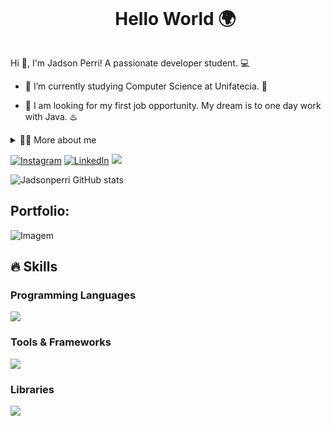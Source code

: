 <!--título-->
<div id="user-content-toc">
  <ul align="center">
    <summary><h1 style="display: inline-block">Hello World 🌍</h1></summary>
</div>

<!-- Presentation -->
<p>
  Hi 👋, I'm Jadson Perri! A passionate developer student. 💻

  - 🌱 I’m currently studying Computer Science at Unifatecia. 💬

  - 🔭 I am looking for my first job opportunity. My dream is to one day work with Java. ♨️
</p>

<!-- Dropdown -->
<details>
  <summary>👨‍💻 More about me</summary>

  - 💬 I am 23 years old, currently living in Brazil. I have fluency in English and have experience with SQL, Java, Python and automation (Uipath). I'm also starting to create content on TikTok, Youtube and Twitter, which has helped me develop important skills like creativity, communication, marketing, analytical skills and social media.

  - ⚡ I enjoy watching movies, series and animes, as well as playing Soccer and listen to music! I believe that our personal interests contribute to a more refined perception of things and problem-solving. \o/
</details>

<!-- Links -->
[![Instagram](https://img.shields.io/badge/Instagram-E4405F?style=for-the-badge&logo=instagram&logoColor=white)](https://www.instagram.com/Jadsonperri_/)
[![LinkedIn](https://img.shields.io/badge/LinkedIn-0077B5?style=for-the-badge&logo=linkedin&logoColor=white)](https://www.linkedin.com/in/jadson-perri-8a5143238/)
 <a href = "mailto:Jadsonperr@gmail.com"><img src="https://img.shields.io/badge/-Gmail-%23333?style=for-the-badge&logo=gmail&logoColor=white" target="_blank"></a>


<!-- GithubStats -->
![Jadsonperri GitHub stats](https://github-readme-stats.vercel.app/api?username=Jadsonperri&show_icons=true&theme=swift)

<!-- Portfolio -->
## Portfolio:


<!-- GIF -->
<p align="left">
  <img align="center" src="https://github.com/VariableBee/VariableBee/assets/77739311/4e9f41af-6b57-49a7-b15a-74322e96b4d7" alt="Imagem">
</p>

## 🔥 Skills
<!-- Skills: Programming Languages -->
  <div style="flex-basis: 48%;">
    <h3>Programming Languages</h3>
    <img align="center" src="https://skillicons.dev/icons?i=js,py,java,c&theme=light">
  </div>
  
  
  <!-- Skills: Tools & Frameworks -->
  <div style="flex-basis: 48%;">
    <h3>Tools & Frameworks</h3>
    <img align="center" src="https://skillicons.dev/icons?i=html,css,vscode,visualstudio,idea"> 
  
  
  <!-- Skills: Libraries -->
  <div style="flex-basis: 48%;">
    <h3>Libraries</h3>
    <img align="center" src="https://skillicons.dev/icons?i=aws,gcp,azure,react,vue">
